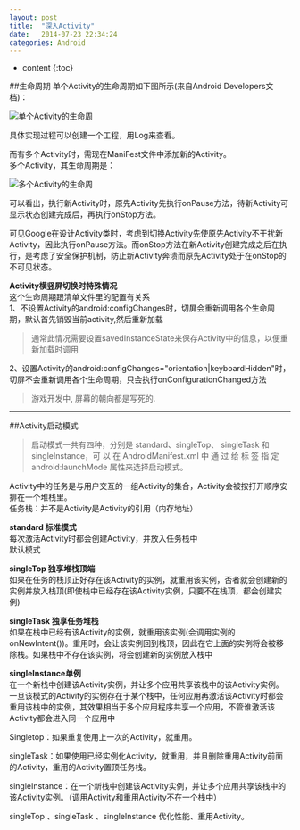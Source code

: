 ```yaml
---
layout: post
title:  "深入Activity"
date:   2014-07-23 22:34:24
categories: Android
---
```


* content
{:toc}

##生命周期
单个Activity的生命周期如下图所示(来自Android Developers文档)：

![单个Activity的生命周](http://7xk2i5.com1.z0.glb.clouddn.com/acti.png)

具体实现过程可以创建一个工程，用Log来查看。

而有多个Activity时，需现在ManiFest文件中添加新的Activity。  
多个Activity，其生命周期是：

![多个Activity的生命周](http://7xk2i5.com1.z0.glb.clouddn.com/QQ截图20150701213512.png)

可以看出，执行新Activity时，原先Activity先执行onPause方法，待新Activity可显示状态创建完成后，再执行onStop方法。

可见Google在设计Activity类时，考虑到切换Activity先使原先Activity不干扰新Activity，因此执行onPause方法。而onStop方法在新Activity创建完成之后在执行，是考虑了安全保护机制，防止新Activity奔溃而原先Activity处于在onStop的不可见状态。

**Activity横竖屏切换时特殊情况**  
 这个生命周期跟清单文件里的配置有关系  
1、不设置Activity的android:configChanges时，切屏会重新调用各个生命周期，默认首先销毁当前activity,然后重新加载  
>通常此情况需要设置savedInstanceState来保存Activity中的信息，以便重新加载时调用
 
2、设置Activity的android:configChanges="orientation|keyboardHidden"时，切屏不会重新调用各个生命周期，只会执行onConfigurationChanged方法
 
>游戏开发中, 屏幕的朝向都是写死的.

---

##Activity启动模式
>启动模式一共有四种，分别是 standard、singleTop、
singleTask 和 singleInstance，可 以 在 AndroidManifest.xml 中 通 过 给 <activity> 标 签 指 定
android:launchMode 属性来选择启动模式。  

Activity中的任务是与用户交互的一组Activity的集合，Activity会被按打开顺序安排在一个堆栈里。  
任务栈：并不是Activity是Activity的引用（内存地址） 

**standard 标准模式**  
每次激活Activity时都会创建Activity，并放入任务栈中  
默认模式  

**singleTop 独享堆栈顶端**  
如果在任务的栈顶正好存在该Activity的实例，就重用该实例，否者就会创建新的实例并放入栈顶(即使栈中已经存在该Activity实例，只要不在栈顶，都会创建实例)    

**singleTask 独享任务堆栈**  
如果在栈中已经有该Activity的实例，就重用该实例(会调用实例的onNewIntent())。重用时，会让该实例回到栈顶，因此在它上面的实例将会被移除栈。如果栈中不存在该实例，将会创建新的实例放入栈中

**singleInstance单例**  
在一个新栈中创建该Activity实例，并让多个应用共享该栈中的该Activity实例。一旦该模式的Activity的实例存在于某个栈中，任何应用再激活该Activity时都会重用该栈中的实例，其效果相当于多个应用程序共享一个应用，不管谁激活该Activity都会进入同一个应用中


Singletop：如果重复使用上一次的Activity，就重用。
  
singleTask：如果使用已经实例化Activity，就重用，并且删除重用Activity前面的Activity，重用的Activity置顶任务栈。 
 
singleInstance：在一个新栈中创建该Activity实例，并让多个应用共享该栈中的该Activity实例。（调用Activity和重用Activity不在一个栈中）  

singleTop 、singleTask 、singleInstance 优化性能、重用Activity。

